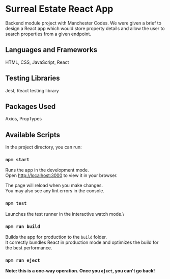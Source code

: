 # Surreal Estate React App

Backend module project with Manchester Codes. We were given a brief to design a React app which would store property details and allow the user to search properties from a given endpoint.

## Languages and Frameworks

HTML, CSS, JavaScript, React

## Testing Libraries

Jest, React testing library

## Packages Used

Axios, PropTypes

## Available Scripts

In the project directory, you can run:

### `npm start`

Runs the app in the development mode.\
Open [http://localhost:3000](http://localhost:3000) to view it in your browser.

The page will reload when you make changes.\
You may also see any lint errors in the console.

### `npm test`

Launches the test runner in the interactive watch mode.\

### `npm run build`

Builds the app for production to the `build` folder.\
It correctly bundles React in production mode and optimizes the build for the best performance.

### `npm run eject`

**Note: this is a one-way operation. Once you `eject`, you can't go back!**

